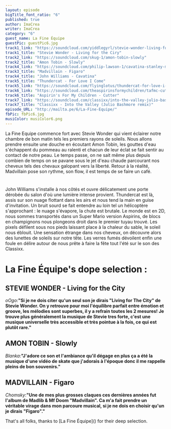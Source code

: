 ```yaml
---
layout: episode
bigTitle_font_ratio: "6"
published: true
author: ImaCrea
writer: ImaCrea
category: "6"
guest_name: La Fine Équipe
guestPic: guestPic6.jpg
track1_link: "https://soundcloud.com/yiddlegyrl/stevie-wonder-living-for-the-2"
track1_title: "Stevie Wonder - Living for the Ciry"
track2_link: "https://soundcloud.com/skug-1/amon-tobin-slowly"
track2_title: "Amon Tobin - Slowly"
track4_link: "https://soundcloud.com/philip-lawson-1/cavatina-stanley-myers-arr"
track3_title: "Madvillain - Figaro"
track4_title: "John Williams - Cavatina"
track5_title: "Thundercat - For Love I Come"
track5_link: "https://soundcloud.com/flyinglotus/thundercat-for-love-i-come"
track6_link: "https://soundcloud.com/theaspirinsformychildren/tafmc-cutter-2010"
track6_title: "Aspirin's For My Children - Cutter"
track7_link: "https://soundcloud.com/classixx/into-the-valley-julio-bashmore"
track7_title: "Classixx - Into the Valley (Julio Bashmore remix)"
episode_URL: "http://mailta.pe/6/La-Fine-Equipe/"
fbPic: fbPic6.jpg
musiColor: musiColor6.png
---
```

<p id="introduction">La Fine Equipe commence fort avec Stevie Wonder qui vient éclairer notre chambre de bon matin tels les premiers rayons de soleils. Nous allons prendre ensuite une douche en écoutant Amon Tobin, les gouttes d'eau s'échappent du pommeau au ralenti et chacun de leur éclat se fait sentir au contact de notre peau. Le temps passe, on ne sait même plus depuis combien de temps on se pavane sous le jet d'eau chaude parcourant nos cheveux tels des chevaux galopant vers la liberté. Retour à la réalité, Madvillain pose son rythme, son flow, il est temps de se faire un café.</p>

# 

John Williams s'installe à nos côtés et ouvre délicatement une porte dérobée du salon d'où une lumière intense provient. Thundercat est là, assis sur son nuage flottant dans les airs et nous tend la main en guise d'invitation. Un bruit sourd se fait entendre au loin tel un hélicoptère s'approchant : le nuage s'évapore, la chute est brutale. Le monde est en 2D, nous sommes transportés dans un Super Mario version Aspirins, de blocs en champignons nous plongeons droit dans le premier tuyau trouvé. Les pixels défilent sous nos pieds laissant place à la chaleur du sable, le soleil nous éblouit. Une sensation étrange dans nos cheveux, on découvre alors des lunettes de soleils sur notre tête. Les verres fumés dévoilent enfin une foule en délire autour de nous prête à faire la fête tout l'été sur le son des Classixx.

# La Fine Équipe's dope selection : 

## STEVIE WONDER - Living for the City
_oOgo_:**"**Si je ne dois citer qu'un seul son je dirais "Living for The City" de Stevie Wonder. On y retrouve pour moi l'équilibre parfait entre émotion et groove, les mélodies sont superbes, il y a refrain toutes les 2 mesures!
Je trouve plus généralement la musique de Stevie tres forte, c'est une musique universelle très accessible et très pointue à la fois, ce qui est plutôt rare.**"**


## AMON TOBIN - Slowly
_Blanka_:**"**J'adore ce son et l'ambiance qu'il dégage en plus ça a été la musique d'une vidéo de skate que j'adorais à l'époque donc il me rappelle pleins de bon souvenirs.**"**


## MADVILLAIN - Figaro
_Chomsky_:**"**Une de mes plus grosses claques ces dernières années fut l'album de Madlib & Mf Doom "Madvillain".
Ca m'a fait prendre un véritable virage dans mon parcoure musical, si je ne dois en choisir qu'un je dirais "Figaro".**"**

<p id="outroduction">
That's all folks, thanks to [La Fine Équipe]() for their deep selection.</p>
